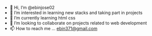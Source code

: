 - 👋 Hi, I’m @ebinjose02
- 👀 I’m interested in learning new stacks and taking part in projects
- 🌱 I’m currently learning html css
- 💞️ I’m looking to collaborate on projects related to web development
- 📫 How to reach me ... ebin371@gmail.com

<!---
ebinjose02/ebinjose02 is a ✨ special ✨ repository because its `README.md` (this file) appears on your GitHub profile.
You can click the Preview link to take a look at your changes.
--->
